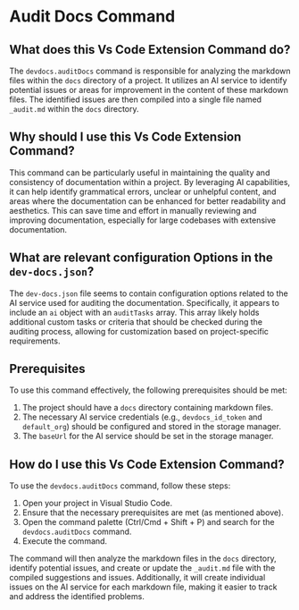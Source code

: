 
  
  # **Audit Docs Command**

## What does this Vs Code Extension Command do?

The `devdocs.auditDocs` command is responsible for analyzing the markdown files within the `docs` directory of a project. It utilizes an AI service to identify potential issues or areas for improvement in the content of these markdown files. The identified issues are then compiled into a single file named `_audit.md` within the `docs` directory.

## Why should I use this Vs Code Extension Command?

This command can be particularly useful in maintaining the quality and consistency of documentation within a project. By leveraging AI capabilities, it can help identify grammatical errors, unclear or unhelpful content, and areas where the documentation can be enhanced for better readability and aesthetics. This can save time and effort in manually reviewing and improving documentation, especially for large codebases with extensive documentation.

## What are relevant configuration Options in the `dev-docs.json`?

The `dev-docs.json` file seems to contain configuration options related to the AI service used for auditing the documentation. Specifically, it appears to include an `ai` object with an `auditTasks` array. This array likely holds additional custom tasks or criteria that should be checked during the auditing process, allowing for customization based on project-specific requirements.

## Prerequisites

To use this command effectively, the following prerequisites should be met:

1. The project should have a `docs` directory containing markdown files.
2. The necessary AI service credentials (e.g., `devdocs_id_token` and `default_org`) should be configured and stored in the storage manager.
3. The `baseUrl` for the AI service should be set in the storage manager.

## How do I use this Vs Code Extension Command?

To use the `devdocs.auditDocs` command, follow these steps:

1. Open your project in Visual Studio Code.
2. Ensure that the necessary prerequisites are met (as mentioned above).
3. Open the command palette (Ctrl/Cmd + Shift + P) and search for the `devdocs.auditDocs` command.
4. Execute the command.

The command will then analyze the markdown files in the `docs` directory, identify potential issues, and create or update the `_audit.md` file with the compiled suggestions and issues. Additionally, it will create individual issues on the AI service for each markdown file, making it easier to track and address the identified problems.
  
  